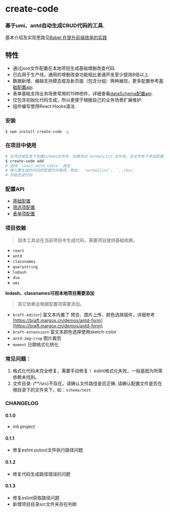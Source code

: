 # create-code

### 基于umi、antd自动生成CRUD代码的工具. 

基本介绍及实现思路见[Babel 在提升前端效率的实践](https://juejin.im/post/5ce2aaea6fb9a07eac05a608)

## 特性

* 通过json文件配置在本地项目生成基础增删改查代码.
* 已应用于生产线，通用的增删改查功能相比普通开发至少提效8倍以上.
* 数据新增、编辑支持模态框及新页面（包含分组）两种展现，更多配置参考[基础配置api](https://www.yuque.com/ssisl/gabiv1/fweu9a).
* 表单基础支持业务场景常用的15种控件，详细查看[dataSchema配置api](https://www.yuque.com/ssisl/gabiv1/tv69bu).
* 仅包含初始化代码生成，所以更便于根据自己的业务场景扩展维护.
* 组件编写使用React Hooks语法.

### 安装

```bash
$ npm install create-code -g
```

### 在项目中使用

```bash
# 在项目根目录下创建schema文件夹，创建测试`normalList`文件夹。在文件夹下添加配置文件`config.js`、`dataScheme.js`、`querySchema.js`。也可以从本项目`demo-schema`中拷贝测试数据。
$ create-code add
# 选择 `react-antd-table` 类型
# 输入要生成的代码的配置文件路径，例如： `normalList`、 `../bus`
# 开始生成代码
```
### 配置API

* [基础配置](https://www.yuque.com/ssisl/gabiv1/fweu9a)
* [筛选项配置](https://www.yuque.com/ssisl/gabiv1/wi2rga)
* [表单项配置](https://www.yuque.com/ssisl/gabiv1/tv69bu)

### 项目依赖

> 因本工具会在当前项目中生成代码，需要项目提供基础依赖。

- `react` 
- `antd` 
- `classnames` 
- `querystring` 
- `lodash` 
- `dva` 
- `umi`

**lodash、classnames可视本地项目需要添加**

> 其它依赖会根据配置项需要添加。

- `braft-editor`] 富文本内置了 预览、图片上传、颜色选择插件，详细参考[https://braft.margox.cn/demos/antd-form](https://braft.margox.cn/demos/antd-form)
- `braft-extensions` 富文本颜色选择使用sketch-color
- `antd-img-crop` 图片裁剪
- `moment` 日期格式化转化

### 常见问题：
1. 格式化代码未完全修复，需要手动修复！
eslint格式化失败，一般是因为所需依赖未找到。
2. 文件目录: (**/src)不存在，请确认文件路径是否正确.
请确认配置文件是否在根目录下的文件夹下。如：`schema/test`


### CHANGELOG

#### 0.1.0

* init project

#### 0.1.1

* 修复eslint putout文件执行路径问题

#### 0.1.2

* 修复代码生成路径错误的问题

#### 0.1.3

* 修复eslint获取路径问题
* 新增项目目录src文件夹存在判断

